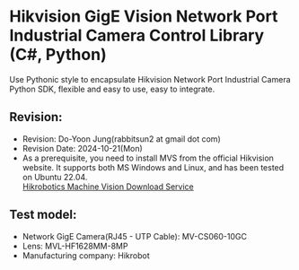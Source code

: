 # Hikvision GigE Vision Network Port Industrial Camera Control Library (C#, Python)
Use Pythonic style to encapsulate Hikvision Network Port Industrial Camera Python SDK, flexible and easy to use, easy to integrate.

## Revision:
- Revision: Do-Yoon Jung(rabbitsun2 at gmail dot com)
- Revision Date: 2024-10-21(Mon)
- As a prerequisite, you need to install MVS from the official Hikvision website. It supports both MS Windows and Linux, and has been tested on Ubuntu 22.04.<br>
<a href="https://www.hikrobotics.com/en/machinevision/service/download">Hikrobotics Machine Vision Download Service</a>

## Test model:
- Network GigE Camera(RJ45 - UTP Cable): MV-CS060-10GC<br>
- Lens: MVL-HF1628MM-8MP<br>
- Manufacturing company: Hikrobot<br>
